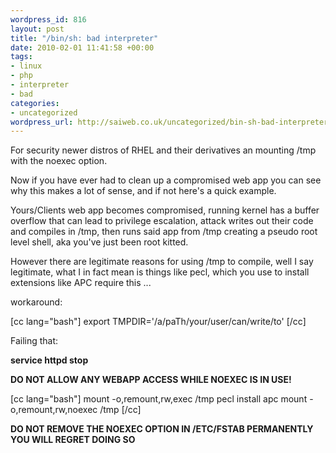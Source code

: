 ```yaml
--- 
wordpress_id: 816
layout: post
title: "/bin/sh: bad interpreter"
date: 2010-02-01 11:41:58 +00:00
tags: 
- linux
- php
- interpreter
- bad
categories: 
- uncategorized
wordpress_url: http://saiweb.co.uk/uncategorized/bin-sh-bad-interpreter
---
```

For security newer distros of RHEL and their derivatives an mounting /tmp with the noexec option.

Now if you have ever had to clean up a compromised web app you can see why this makes a lot of sense, and if not here's a quick example.

Yours/Clients web app becomes compromised, running kernel has a buffer overflow that can lead to privilege escalation, attack writes out their code and compiles in /tmp, then runs said app from /tmp creating a pseudo root level shell, aka you've just been root kitted.

However there are legitimate reasons for using /tmp to compile, well I say legitimate, what I in fact mean is things like pecl, which you use to install extensions like APC require this ...

workaround:

[cc lang="bash"]
export TMPDIR='/a/paTh/your/user/can/write/to'
[/cc]

Failing that:

<strong>service httpd stop</strong>

<strong>DO NOT ALLOW ANY WEBAPP ACCESS WHILE NOEXEC IS IN USE!</strong>

[cc lang="bash"]
mount -o,remount,rw,exec /tmp
pecl install apc
mount -o,remount,rw,noexec /tmp
[/cc]


<strong>DO NOT REMOVE THE NOEXEC OPTION IN /ETC/FSTAB PERMANENTLY YOU WILL REGRET DOING SO</strong>
